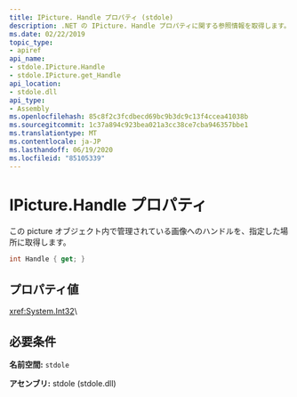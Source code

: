 ```yaml
---
title: IPicture. Handle プロパティ (stdole)
description: .NET の IPicture. Handle プロパティに関する参照情報を取得します。 このプロパティは、この picture オブジェクト内で管理されている画像へのハンドルを取得します。
ms.date: 02/22/2019
topic_type:
- apiref
api_name:
- stdole.IPicture.Handle
- stdole.IPicture.get_Handle
api_location:
- stdole.dll
api_type:
- Assembly
ms.openlocfilehash: 85c8f2c3fcdbecd69bc9b3dc9c13f4ccea41038b
ms.sourcegitcommit: 1c37a894c923bea021a3cc38ce7cba946357bbe1
ms.translationtype: MT
ms.contentlocale: ja-JP
ms.lasthandoff: 06/19/2020
ms.locfileid: "85105339"
---
```

# <a name="ipicturehandle-property"></a>IPicture.Handle プロパティ

この picture オブジェクト内で管理されている画像へのハンドルを、指定した場所に取得します。

```csharp
int Handle { get; }
```

## <a name="property-value"></a>プロパティ値

<xref:System.Int32>\

## <a name="requirements"></a>必要条件

**名前空間:** `stdole`

**アセンブリ:** stdole (stdole.dll)
